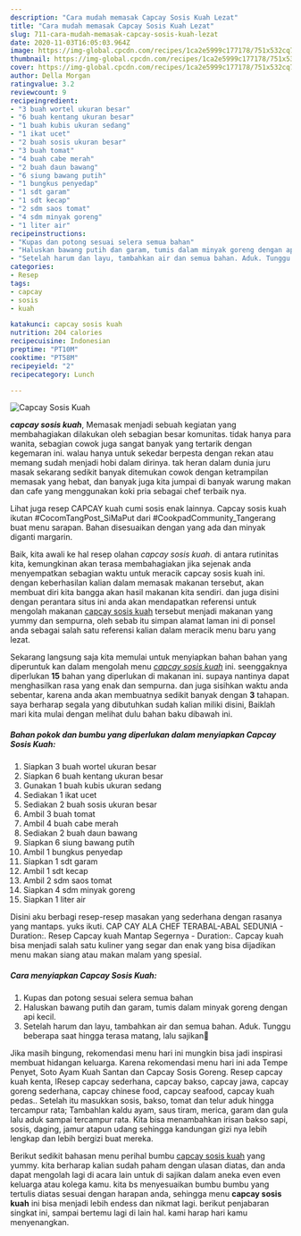 ```yaml
---
description: "Cara mudah memasak Capcay Sosis Kuah Lezat"
title: "Cara mudah memasak Capcay Sosis Kuah Lezat"
slug: 711-cara-mudah-memasak-capcay-sosis-kuah-lezat
date: 2020-11-03T16:05:03.964Z
image: https://img-global.cpcdn.com/recipes/1ca2e5999c177178/751x532cq70/capcay-sosis-kuah-foto-resep-utama.jpg
thumbnail: https://img-global.cpcdn.com/recipes/1ca2e5999c177178/751x532cq70/capcay-sosis-kuah-foto-resep-utama.jpg
cover: https://img-global.cpcdn.com/recipes/1ca2e5999c177178/751x532cq70/capcay-sosis-kuah-foto-resep-utama.jpg
author: Della Morgan
ratingvalue: 3.2
reviewcount: 9
recipeingredient:
- "3 buah wortel ukuran besar"
- "6 buah kentang ukuran besar"
- "1 buah kubis ukuran sedang"
- "1 ikat ucet"
- "2 buah sosis ukuran besar"
- "3 buah tomat"
- "4 buah cabe merah"
- "2 buah daun bawang"
- "6 siung bawang putih"
- "1 bungkus penyedap"
- "1 sdt garam"
- "1 sdt kecap"
- "2 sdm saos tomat"
- "4 sdm minyak goreng"
- "1 liter air"
recipeinstructions:
- "Kupas dan potong sesuai selera semua bahan"
- "Haluskan bawang putih dan garam, tumis dalam minyak goreng dengan api kecil."
- "Setelah harum dan layu, tambahkan air dan semua bahan. Aduk. Tunggu beberapa saat hingga terasa matang, lalu sajikan🤗"
categories:
- Resep
tags:
- capcay
- sosis
- kuah

katakunci: capcay sosis kuah 
nutrition: 204 calories
recipecuisine: Indonesian
preptime: "PT10M"
cooktime: "PT58M"
recipeyield: "2"
recipecategory: Lunch

---
```



![Capcay Sosis Kuah](https://img-global.cpcdn.com/recipes/1ca2e5999c177178/751x532cq70/capcay-sosis-kuah-foto-resep-utama.jpg)

<b><i>capcay sosis kuah</i></b>, Memasak menjadi sebuah kegiatan yang membahagiakan dilakukan oleh sebagian besar komunitas. tidak hanya para wanita, sebagian cowok juga sangat banyak yang tertarik dengan kegemaran ini. walau hanya untuk sekedar berpesta dengan rekan atau memang sudah menjadi hobi dalam dirinya. tak heran dalam dunia juru masak sekarang sedikit banyak ditemukan cowok dengan ketrampilan memasak yang hebat, dan banyak juga kita jumpai di banyak warung makan dan cafe yang menggunakan koki pria sebagai chef terbaik nya.

Lihat juga resep CAPCAY kuah cumi sosis enak lainnya. Capcay sosis kuah ikutan #CocomTangPost_SiMaPut dari #CookpadCommunity_Tangerang buat menu sarapan. Bahan disesuaikan dengan yang ada dan minyak diganti margarin.

Baik, kita awali ke hal resep olahan <i>capcay sosis kuah</i>. di antara rutinitas kita, kemungkinan akan terasa membahagiakan jika sejenak anda menyempatkan sebagian waktu untuk meracik capcay sosis kuah ini. dengan keberhasilan kalian dalam memasak makanan tersebut, akan membuat diri kita bangga akan hasil makanan kita sendiri. dan juga disini dengan perantara situs ini anda akan mendapatkan referensi untuk mengolah makanan <u>capcay sosis kuah</u> tersebut menjadi makanan yang yummy dan sempurna, oleh sebab itu simpan alamat laman ini di ponsel anda sebagai salah satu referensi kalian dalam meracik menu baru yang lezat.


Sekarang langsung saja kita memulai untuk menyiapkan bahan bahan yang diperuntuk kan dalam mengolah menu <u><i>capcay sosis kuah</i></u> ini. seenggaknya diperlukan <b>15</b> bahan yang diperlukan di makanan ini. supaya nantinya dapat menghasilkan rasa yang enak dan sempurna. dan juga sisihkan waktu anda sebentar, karena anda akan membuatnya sedikit banyak dengan <b>3</b> tahapan. saya berharap segala yang dibutuhkan sudah kalian miliki disini, Baiklah mari kita mulai dengan melihat dulu bahan baku dibawah ini.

<!--inarticleads1-->

##### Bahan pokok dan bumbu yang diperlukan dalam menyiapkan Capcay Sosis Kuah:

1. Siapkan 3 buah wortel ukuran besar
1. Siapkan 6 buah kentang ukuran besar
1. Gunakan 1 buah kubis ukuran sedang
1. Sediakan 1 ikat ucet
1. Sediakan 2 buah sosis ukuran besar
1. Ambil 3 buah tomat
1. Ambil 4 buah cabe merah
1. Sediakan 2 buah daun bawang
1. Siapkan 6 siung bawang putih
1. Ambil 1 bungkus penyedap
1. Siapkan 1 sdt garam
1. Ambil 1 sdt kecap
1. Ambil 2 sdm saos tomat
1. Siapkan 4 sdm minyak goreng
1. Siapkan 1 liter air


Disini aku berbagi resep-resep masakan yang sederhana dengan rasanya yang mantaps. yuks ikuti. CAP CAY ALA CHEF TERABAL-ABAL SEDUNIA - Duration:. Resep Capcay kuah Mantap Segernya - Duration:. Capcay kuah bisa menjadi salah satu kuliner yang segar dan enak yang bisa dijadikan menu makan siang atau makan malam yang spesial. 

<!--inarticleads2-->

##### Cara menyiapkan Capcay Sosis Kuah:

1. Kupas dan potong sesuai selera semua bahan
1. Haluskan bawang putih dan garam, tumis dalam minyak goreng dengan api kecil.
1. Setelah harum dan layu, tambahkan air dan semua bahan. Aduk. Tunggu beberapa saat hingga terasa matang, lalu sajikan🤗


Jika masih bingung, rekomendasi menu hari ini mungkin bisa jadi inspirasi membuat hidangan keluarga. Karena rekomendasi menu hari ini ada Tempe Penyet, Soto Ayam Kuah Santan dan Capcay Sosis Goreng. Resep capcay kuah kenta, lResep capcay sederhana, capcay bakso, capcay jawa, capcay goreng sederhana, capcay chinese food, capcay seafood, capcay kuah pedas.. Setelah itu masukkan sosis, bakso, tomat dan telur aduk hingga tercampur rata; Tambahlan kaldu ayam, saus tiram, merica, garam dan gula lalu aduk sampai tercampur rata. Kita bisa menambahkan irisan bakso sapi, sosis, daging, jamur atapun udang sehingga kandungan gizi nya lebih lengkap dan lebih bergizi buat mereka. 

Berikut sedikit bahasan menu perihal bumbu <u>capcay sosis kuah</u> yang yummy. kita berharap kalian sudah paham dengan ulasan diatas, dan anda dapat mengolah lagi di acara lain untuk di sajikan dalam aneka even even keluarga atau kolega kamu. kita bs menyesuaikan bumbu bumbu yang tertulis diatas sesuai dengan harapan anda, sehingga menu <b>capcay sosis kuah</b> ini bisa menjadi lebih endess dan nikmat lagi. berikut penjabaran singkat ini, sampai bertemu lagi di lain hal. kami harap hari kamu menyenangkan.

